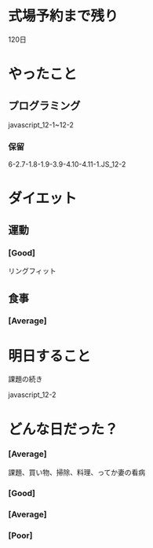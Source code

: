 # 式場予約まで残り

120日

# やったこと

## プログラミング

javascript_12-1~12-2

### 保留
6-2.7-1.8-1.9-3.9-4.10-4.11-1.JS_12-2

# ダイエット

## 運動 

### [Good]

リングフィット

## 食事

### [Average]

# 明日すること

課題の続き

javascript_12-2

# どんな日だった？

### [Average]

課題、買い物、掃除、料理、ってか妻の看病

### [Good]
### [Average]
### [Poor]
